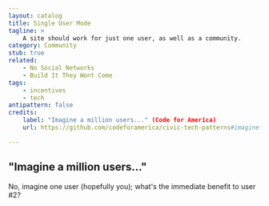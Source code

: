 ```yaml
---
layout: catalog
title: Single User Mode
tagline: >
    A site should work for just one user, as well as a community.
category: Community
stub: true
related:
    - No Social Networks
    - Build It They Wont Come
tags:
    - incentives
    - tech
antipattern: false 
credits:
    label: "Imagine a million users..." (Code for America)
    url: https://github.com/codeforamerica/civic-tech-patterns#imagine-a-million-users

---
```


## "Imagine a million users…"

No, imagine one user (hopefully you); what's the immediate benefit to user #2?